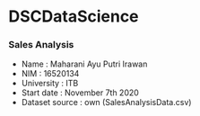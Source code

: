 # DSCDataScience
### Sales Analysis
<ul>
  <li>Name : Maharani Ayu Putri Irawan</li>
  <li>NIM : 16520134</li>
  <li>University : ITB</li>
  <li>Start date : November 7th 2020</li>
  <li>Dataset source : own (SalesAnalysisData.csv)</li>
</ul>
